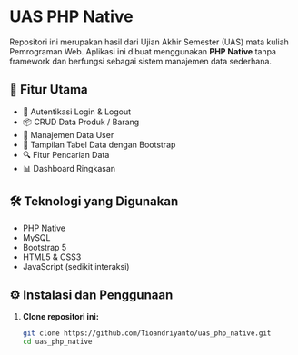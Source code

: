 # UAS PHP Native 

Repositori ini merupakan hasil dari Ujian Akhir Semester (UAS) mata kuliah Pemrograman Web. Aplikasi ini dibuat menggunakan **PHP Native** tanpa framework dan berfungsi sebagai sistem manajemen data sederhana.

## 📌 Fitur Utama 

- 🔐 Autentikasi Login & Logout
- 📦 CRUD Data Produk / Barang
- 👥 Manajemen Data User
- 🧾 Tampilan Tabel Data dengan Bootstrap
- 🔍 Fitur Pencarian Data
- 📊 Dashboard Ringkasan

## 🛠️ Teknologi yang Digunakan

- PHP Native
- MySQL
- Bootstrap 5
- HTML5 & CSS3
- JavaScript (sedikit interaksi)

## ⚙️ Instalasi dan Penggunaan

1. **Clone repositori ini:**

   ```bash
   git clone https://github.com/Tioandriyanto/uas_php_native.git
   cd uas_php_native
